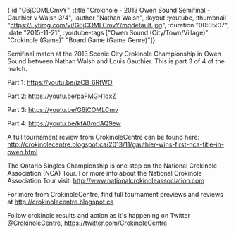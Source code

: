 {:id "G6jCOMLCmvY",
 :title "Crokinole - 2013 Owen Sound Semifinal - Gauthier v Walsh 3/4",
 :author "Nathan Walsh",
 :layout :youtube,
 :thumbnail "https://i.ytimg.com/vi/G6jCOMLCmvY/mqdefault.jpg",
 :duration "00:05:07",
 :date "2015-11-21",
 :youtube-tags
 ["Owen Sound (City/Town/Village)"
  "Crokinole (Game)"
  "Board Game (Game Genre)"]}


Semifinal match at the 2013 Scenic City Crokinole Championship in Owen Sound between Nathan Walsh and Louis Gauthier. This is part 3 of 4 of the match.

Part 1: https://youtu.be/jzCB_6RfWO

Part 2: https://youtu.be/paFMGH1qxZ

Part 3: https://youtu.be/G6jCOMLCmv

Part 4: https://youtu.be/kfA0mdAQ9ew

A full tournament review from CrokinoleCentre can be found here: http://crokinolecentre.blogspot.ca/2013/11/gauthier-wins-first-nca-title-in-owen.html

The Ontario Singles Championship is one stop on the National Crokinole Association (NCA) Tour. For more info about the National Crokinole Association Tour visit: http://www.nationalcrokinoleassociation.com

For more from CrokinoleCentre, find full tournament previews and reviews at http://crokinolecentre.blogspot.ca

Follow crokinole results and action as it's happening on Twitter @CrokinoleCentre, https://twitter.com/CrokinoleCentre
